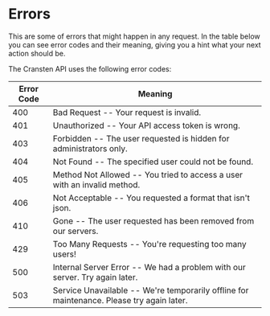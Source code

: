 # Errors

<aside class="notice">
This are some of errors that might happen in any request. In the table below you can see error codes and their meaning, giving you a hint what your next action should be.
</aside>

The Cransten API uses the following error codes:


Error Code | Meaning
---------- | -------
400 | Bad Request -- Your request is invalid.
401 | Unauthorized -- Your API access token is wrong.
403 | Forbidden -- The user requested is hidden for administrators only.
404 | Not Found -- The specified user could not be found.
405 | Method Not Allowed -- You tried to access a user with an invalid method.
406 | Not Acceptable -- You requested a format that isn't json.
410 | Gone -- The user requested has been removed from our servers.
429 | Too Many Requests -- You're requesting too many users!
500 | Internal Server Error -- We had a problem with our server. Try again later.
503 | Service Unavailable -- We're temporarily offline for maintenance. Please try again later.
